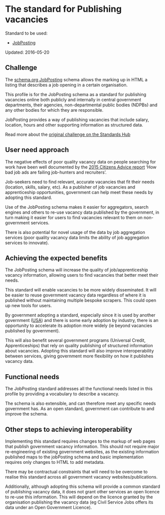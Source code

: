 # The standard for Publishing vacancies

Standard to be used:

* [JobPosting](https://schema.org/JobPosting)

Updated: 2016-05-20

## Challenge

The [schema.org JobPosting](https://schema.org/JobPosting) schema allows the marking up in HTML a listing that describes a job opening in a certain organisation.

This profile is for the JobPosting schema as a standard for publishing vacancies online both publicly and internally in central government departments, their agencies, non-departmental public bodies (NDPBs) and any other bodies for which they are responsible.

JobPosting provides a way of publishing vacancies that include salary, location, hours and other supporting information as structured data.

Read more about the [original challenge on the Standards Hub](https://standards.data.gov.uk/challenge/publishing-vacancies-online)

## User need approach

The negative effects of poor quality vacancy data on people searching for work have been well documented by the [2015 Citizens Advice report](https://www.citizensadvice.org.uk/Global/CitizensAdvice/Work%20Publications/Job%20ads%20barometer.pdf) ‘How bad job ads are failing job-hunters and recruiters’.

Job-seekers need to find relevant, accurate vacancies that fit their needs (location, skills, salary, etc). As a publisher of job vacancies and apprenticeship opportunities, government can help meet these needs by adopting this standard.

Use of the JobPosting schema makes it easier for aggregators, search engines and others to re-use vacancy data published by the government, in turn making it easier for users to find vacancies relevant to them on non-government services.

There is also potential for novel usage of the data by job aggregation services (poor quality vacancy data limits the ability of job aggregation services to innovate).

## Achieving the expected benefits

The JobPosting schema will increase the quality of job/apprenticeship vacancy information, allowing users to find vacancies that better meet their needs.

This standard will enable vacancies to be more widely disseminated. It will be easier to reuse government vacancy data regardless of where it is published without maintaining multiple bespoke scrapers. This could open up new tools for users.

By government adopting a standard, especially since it is used by another government ([USA](https://www.whitehouse.gov/blog/2011/11/07/open-innovation-heroes-introducing-veterans-job-bank)) and there is some early adoption by industry, there is an opportunity to accelerate its adoption more widely (ie beyond vacancies published by government).

This will also benefit several government programs (Universal Credit, Apprenticeships) that rely on quality publishing of structured information about vacancies. Adopting this standard will also improve interoperability between services, giving government more flexibility on how it publishes vacancy data.

## Functional needs

The JobPosting standard addresses all the functional needs listed in this profile by providing a vocabulary to describe a vacancy.

The schema is also extensible, and can therefore meet any specific needs government has. As an open standard, government can contribute to and improve the schema.

## Other steps to achieving interoperability

Implementing this standard requires changes to the markup of web pages that publish government vacancy information. This should not require major re-engineering of existing government websites, as the existing information published maps to the jobPosting schema and basic implementation requires only changes to HTML to add metadata.

There may be contractual constraints that will need to be overcome to realise this standard across all government vacancy websites/publications.

Additionally, although adopting this schema will provide a common standard of publishing vacancy data, it does not grant other services an open licence to re-use this information. This will depend on the licence granted by the organisation publishing the vacancy data (eg Civil Service Jobs offers its data under an Open Government Licence).
